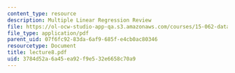 ```yaml
---
content_type: resource
description: Multiple Linear Regression Review
file: https://ol-ocw-studio-app-qa.s3.amazonaws.com/courses/15-062-data-mining-spring-2003/3784d52a6a45ea92f9e532e6658c70a9_lecture8.pdf
file_type: application/pdf
parent_uid: 07f6fc92-83da-6af9-685f-e4cb0ac80346
resourcetype: Document
title: lecture8.pdf
uid: 3784d52a-6a45-ea92-f9e5-32e6658c70a9
---
```

